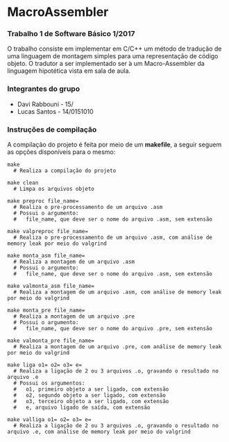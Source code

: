 # MacroAssembler
### Trabalho 1 de Software Básico 1/2017
O trabalho consiste em implementar em C/C++ um método de tradução de uma
linguagem de montagem simples para uma representação de código objeto. O tradutor
a ser implementado ser ́a um Macro-Assembler da linguagem hipotética vista em sala
de aula.

### Integrantes do grupo
* Davi Rabbouni - 15/
* Lucas Santos - 14/0151010

### Instruções de compilação
A compilação do projeto é feita por meio de um **makefile**, a seguir seguem as opções disponíveis para o mesmo:
```shell
make
  # Realiza a compilação do projeto 
  
make clean
  # Limpa os arquivos objeto
  
make preproc file_name=
  # Realiza o pre-processamento de um arquivo .asm 
  # Possui o argumento:
  #   file_name, que deve ser o nome do arquivo .asm, sem extensão  
  
make valpreproc file_name=
  # Realiza o pre-processamento de um arquivo .asm, com análise de memory leak por meio do valgrind
  
make monta_asm file_name=
  # Realiza a montagem de um arquivo .asm 
  # Possui o argumento:
  #   file_name, que deve ser o nome do arquivo .asm, sem extensão  
  
make valmonta_asm file_name=
  # Realiza a montagem de um arquivo .asm, com análise de memory leak por meio do valgrind
  
make monta_pre file_name=
  # Realiza a montagem de um arquivo .pre 
  # Possui o argumento:
  #   file_name, que deve ser o nome do arquivo .pre, sem extensão
  
make valmonta_pre file_name=
  # Realiza a montagem de um arquivo .pre, com análise de memory leak por meio do valgrind
  
make liga o1= o2= o3= e=
  # Realiza a ligação de 2 ou 3 arquivos .o, gravando o resultado no arquivo .e
  # Possui os argumentos:
  #   o1, primeiro objeto a ser ligado, com extensão
  #   o2, segundo objeto a ser ligado, com extensão
  #   o3, terceiro objeto a ser ligado, com extensão
  #   e, arquivo ligado de saída, com extensão
  
make valliga o1= o2= o3= e=
  # Realiza a ligação de 2 ou 3 arquivos .o, gravando o resultado no arquivo .e, com análise de memory leak por meio do valgrind
```


